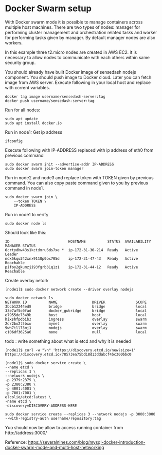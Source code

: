 # Docker Swarm setup

With Docker swarm mode it is possible to manage containers across multiple host machines. There are two types of nodes: manager for performing cluster management and orchestration related tasks and worker for performing tasks given by manager. By default manager nodes are also workers.

In this example three t2.micro nodes are created in AWS EC2. It is necessary to allow nodes to communicate with each others within same security group.

You should already have built Docker image of sensedash nodejs component. You should push image to Docker cloud. Later you can fetch image from AWS server. Execute following in your local host and replace with corrent variables.
```console
docker tag image username/sensedash-server:tag
docker push username/sensedash-server:tag
```

Run for all nodes:
```console
sudo apt update
sudo apt install docker.io
```

Run in node1:
Get ip address
```console
ifconfig
```

Execute following with IP-ADDRESS replaced with ip address of eth0 from previous command
```console
sudo docker swarm init --advertise-addr IP-ADDRESS
sudo docker swarm join-token manager
```

Run in node2 and node3 and replace token with TOKEN given by previous command. You can also copy paste command given to you by previous command in node1.
```console
sudo docker swarm join \
    --token TOKEN \
    IP-ADDRESS
```

Run in node1 to verify
```console
sudo docker node ls
```

Should look like this:
```console
ID                           HOSTNAME          STATUS  AVAILABILITY  MANAGER STATUS
6crtydhw43s1kctdmru6ds7xe *  ip-172-31-36-214  Ready   Active        Leader
ndx5kqu342xnx9118p0bx705d    ip-172-31-47-43   Ready   Active        Reachable
pifoy2gkumzji93fgrb31q1z1    ip-172-31-44-12   Ready   Active        Reachable
```

Create overlay netork
```console
[node1]$ sudo docker network create --driver overlay nodejs
```

```console
sudo docker network ls
NETWORK ID          NAME                DRIVER              SCOPE
3bcb12244ed8        bridge              bridge              local
33e7af5c0fad        docker_gwbridge     bridge              local
e7955de7349b        host                host                local
hixshfpdbib3        ingress             overlay             swarm
2dr2bo2t5bxw        mynet               overlay             swarm
9wh7tll73mj1        nodejs              overlay             swarm
c106df3625a6        none                null                local
```

todo : write something about what is etcd and why it is needed
```console
[node1]$ curl -w "\n" 'https://discovery.etcd.io/new?size=1'
https://discovery.etcd.io/78573ea75bd18d13ddabcf4bc300bbc0
```

```console
[node1]$ sudo docker service create \
--name etcd \
--replicas 1 \
--network nodejs \
-p 2379:2379 \
-p 2380:2380 \
-p 4001:4001 \
-p 7001:7001 \
elcolio/etcd:latest \
-name etcd \
-discovery=DISCOVERY-ADDRESS-HERE
```

```console
sudo docker service create --replicas 3 --network nodejs -p 3000:3000 --with-registry-auth username/repository:tag
```

Yuo should now be allow to access running container from http://address:3000/

Reference:
https://severalnines.com/blog/mysql-docker-introduction-docker-swarm-mode-and-multi-host-networking